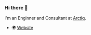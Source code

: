 ### Hi there 👋

I'm an Enginner and Consultant at [Arctiq](https://www.arctiq.ca).

- 🌍 [Website](https://www.daniyal.io)

